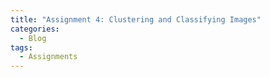 ```yaml
---
title: "Assignment 4: Clustering and Classifying Images"
categories:
  - Blog
tags:
  - Assignments
---
```


